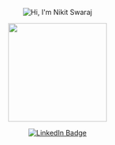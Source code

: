<p align="center">
  <img src="https://github.com/nikitsrj/nikitsrj/blob/main/myFile22-6-2024_95025_pm.gif" alt="Hi, I'm Nikit Swaraj">
</p>

<p align="center"><img src="https://media.giphy.com/media/v1.Y2lkPTc5MGI3NjExYW5jbnJ1amVybmswMGVzY2luZ2R1N3Q0ZnhqdzkzdjNjamZxNXQweSZlcD12MV9pbnRlcm5hbF9naWZfYnlfaWQmY3Q9Zw/2IudUHdI075HL02Pkk/giphy.gif" width="200"/></p>
<p align="center">
<a href="https://www.linkedin.com/in/nikit-swaraj-16122ba0"><img src="https://img.shields.io/badge/LinkedIn-blue?style=for-the-badge&logo=linkedin&logoColor=white" alt="LinkedIn Badge"></a>
</p>
<p align="center">
<!--
**nikitsrj/nikitsrj** is a ✨ _special_ ✨ repository because its `README.md` (this file) appears on your GitHub profile.

Here are some ideas to get you started:

- 🔭 I’m currently working on ...
- 🌱 I’m currently learning ...
- 👯 I’m looking to collaborate on ...
- 🤔 I’m looking for help with ...
- 💬 Ask me about ...
- 📫 How to reach me: ...
- 😄 Pronouns: ...
- ⚡ Fun fact: ...
-->
